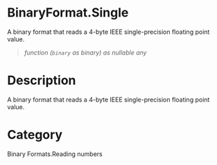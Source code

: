 ﻿# BinaryFormat.Single
A binary format that reads a 4-byte IEEE single-precision floating point value.
> _function (<code>binary</code> as binary) as nullable any_
# Description 
A binary format that reads a 4-byte IEEE single-precision floating point value.
# Category 
Binary Formats.Reading numbers
